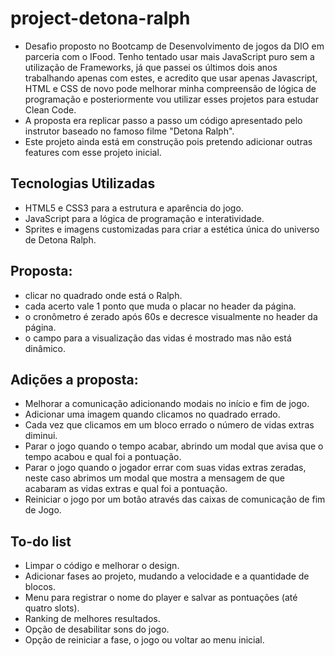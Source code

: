 # project-detona-ralph

- Desafio proposto no Bootcamp de Desenvolvimento de jogos da DIO em parceria com o IFood. Tenho tentado usar mais JavaScript puro sem a utilização de Frameworks, já que passei os últimos dois anos trabalhando apenas com estes, e acredito que usar apenas Javascript, HTML e CSS de novo pode melhorar minha compreensão de lógica de programação e posteriormente vou utilizar esses projetos para estudar Clean Code.
- A proposta era replicar passo a passo um código apresentado pelo instrutor baseado no famoso filme "Detona Ralph".
- Este projeto ainda está em construção pois pretendo adicionar outras features com esse projeto inicial.

## Tecnologias Utilizadas
- HTML5 e CSS3 para a estrutura e aparência do jogo.
- JavaScript para a lógica de programação e interatividade.
- Sprites e imagens customizadas para criar a estética única do universo de Detona Ralph.

## Proposta:

- clicar no quadrado onde está o Ralph.
- cada acerto vale 1 ponto que muda o placar no header da página.
- o cronômetro é zerado após 60s e decresce visualmente no header da página.
- o campo para a visualização das vidas é mostrado mas não está dinâmico.


## Adições a proposta:

- Melhorar a comunicação adicionando modais no início e fim de jogo.
- Adicionar uma imagem quando clicamos no quadrado errado.
- Cada vez que clicamos em um bloco errado o número de vidas extras diminui.
- Parar o jogo quando o tempo acabar, abrindo um modal que avisa que o tempo acabou e qual foi a pontuação.
- Parar o jogo quando o jogador errar com suas vidas extras zeradas, neste caso abrimos um modal que mostra a mensagem de que acabaram as vidas extras e qual foi a pontuação.
- Reiniciar o jogo por um botão através das caixas de comunicação de fim de Jogo.

## To-do list

- Limpar o código e melhorar o design.
- Adicionar fases ao projeto, mudando a velocidade e a quantidade de blocos.
- Menu para registrar o nome do player e salvar as pontuações (até quatro slots).
- Ranking de melhores resultados.
- Opção de desabilitar sons do jogo.
- Opção de reiniciar a fase, o jogo ou voltar ao menu inicial.